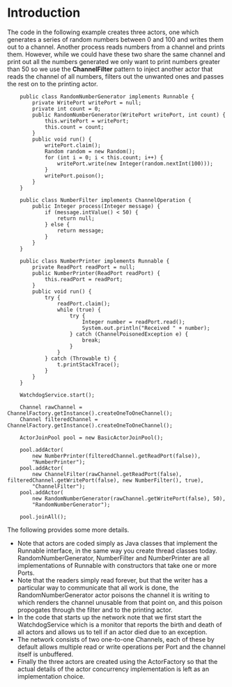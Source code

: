 # Introduction #

The code in the following example creates three actors, one which generates a series of random numbers between 0 and 100 and writes them out to a channel. Another process reads numbers from a channel and prints them. However, while we could have these two share the same channel and print out all the numbers generated we only want to print numbers greater than 50 so we use the **ChannelFilter** pattern to inject another actor that reads the channel of all numbers, filters out the unwanted ones and passes the rest on to the printing actor.

```
    public class RandomNumberGenerator implements Runnable {
        private WritePort writePort = null;
        private int count = 0;
        public RandomNumberGenerator(WritePort writePort, int count) {
            this.writePort = writePort;
            this.count = count;
        }
        public void run() {
            writePort.claim();
            Random random = new Random();
            for (int i = 0; i < this.count; i++) {
                writePort.write(new Integer(random.nextInt(100)));
            }
            writePort.poison();
        }
    }
    
    public class NumberFilter implements ChannelOperation {
        public Integer process(Integer message) {
            if (message.intValue() < 50) {
                return null;
            } else {
                return message;
            }
        }        
    }
    
    public class NumberPrinter implements Runnable {
        private ReadPort readPort = null;
        public NumberPrinter(ReadPort readPort) {
            this.readPort = readPort;
        }
        public void run() {
            try {
                readPort.claim();
                while (true) {
                    try {
                        Integer number = readPort.read();
                        System.out.println("Received " + number);
                    } catch (ChannelPoisonedException e) {
                        break;
                    }
                }
            } catch (Throwable t) {
                t.printStackTrace();
            }
        }
    }
    
    WatchdogService.start();
        
    Channel rawChannel = ChannelFactory.getInstance().createOneToOneChannel(); 
    Channel filteredChannel = ChannelFactory.getInstance().createOneToOneChannel();
        
    ActorJoinPool pool = new BasicActorJoinPool();

    pool.addActor(
        new NumberPrinter(filteredChannel.getReadPort(false)), 
        "NumberPrinter");
    pool.addActor(
        new ChannelFilter(rawChannel.getReadPort(false), filteredChannel.getWritePort(false), new NumberFilter(), true), 
        "ChannelFilter");
    pool.addActor(
        new RandomNumberGenerator(rawChannel.getWritePort(false), 50), 
        "RandomNumberGenerator");
        
    pool.joinAll();
```

The following provides some more details.

  * Note that actors are coded simply as Java classes that implement the Runnable interface, in the same way you create thread classes today. RandomNumberGenerator, NumberFilter and NumberPrinter are all implementations of Runnable with constructors that take one or more Ports.
  * Note that the readers simply read forever, but that the writer has a particular way to communicate that all work is done, the RandomNumberGenerator actor poisons the channel it is writing to which renders the channel unusable from that point on, and this poison propogates through the filter and to the printing actor.
  * In the code that starts up the network note that we first start the WatchdogService which is a monitor that reports the birth and death of all actors and allows us to tell if an actor died due to an exception.
  * The network consists of two one-to-one Channels, each of these by default allows multiple read or write operations per Port and the channel itself is unbuffered.
  * Finally the three actors are created using the ActorFactory so that the actual details of the actor concurrency implementation is left as an implementation choice.